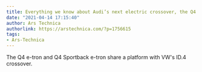 ```yaml
---
title: Everything we know about Audi’s next electric crossover, the Q4 e-tron
date: "2021-04-14 17:15:40"
author: Ars Technica
authorlink: https://arstechnica.com/?p=1756615
tags:
- Ars-Technica
---
```

The Q4 e-tron and Q4 Sportback e-tron share a platform with VW's ID.4 crossover.